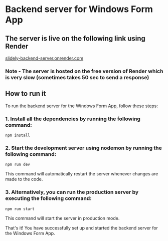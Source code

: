 # Backend server for Windows Form App

## The server is live on the following link using Render

[slidely-backend-server.onrender.com](https://slidely-backend-server.onrender.com)
### Note - The server is hosted on the free version of Render which is very slow (sometimes takes 50 sec to send a response)

## How to run it

To run the backend server for the Windows Form App, follow these steps:

### 1. Install all the dependencies by running the following command:

```npm install```

### 2. Start the development server using nodemon by running the following command:

```npm run dev```

This command will automatically restart the server whenever changes are made to the code.

### 3. Alternatively, you can run the production server by executing the following command:

```npm run start```

This command will start the server in production mode.

That's it! You have successfully set up and started the backend server for the Windows Form App.

